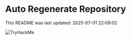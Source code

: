 # Auto Regenerate Repository

This README was last updated: 2025-07-01 22:09:02

 ![TryHackMe](https://tryhackme.com/badge/533634)